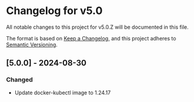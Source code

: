 # Changelog for v5.0

All notable changes to this project for v5.0.Z will be documented in this file.

The format is based on [Keep a Changelog](https://keepachangelog.com/en/1.0.0/),
and this project adheres to [Semantic Versioning](https://semver.org/spec/v2.0.0.html).

## [5.0.0] - 2024-08-30

### Changed

- Update docker-kubectl image to 1.24.17
